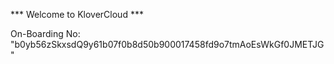 *** Welcome to KloverCloud ***

On-Boarding No: &#34;b0yb56zSkxsdQ9y61b07f0b8d50b900017458fd9o7tmAoEsWkGf0JMETJG&#34;
